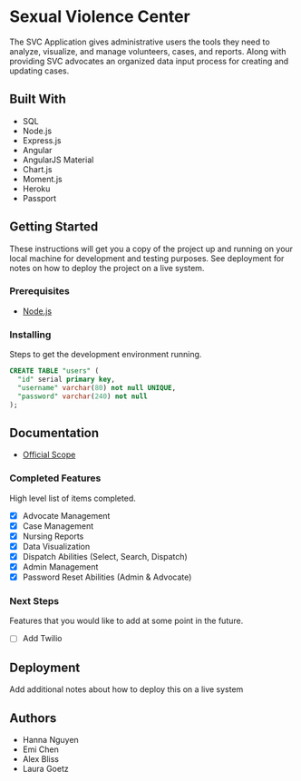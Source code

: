 # Sexual Violence Center

The SVC Application gives administrative users the tools they need to analyze, visualize, and manage volunteers, cases, and reports. Along with providing SVC advocates an organized data input process for creating and updating cases.

## Built With

- SQL
- Node.js
- Express.js
- Angular
- AngularJS Material
- Chart.js
- Moment.js
- Heroku
- Passport

## Getting Started

These instructions will get you a copy of the project up and running on your local machine for development and testing purposes. See deployment for notes on how to deploy the project on a live system.

### Prerequisites

- [Node.js](https://nodejs.org/en/)

### Installing

Steps to get the development environment running.

```sql
CREATE TABLE "users" (
  "id" serial primary key,
  "username" varchar(80) not null UNIQUE,
  "password" varchar(240) not null
);
```

## Documentation

- [Official Scope](https://docs.google.com/document/d/10ea3sJL2vFYip9U-cArUktH0k0BJ-HrILp8gBc3NkjQ/edit?usp=sharing)

### Completed Features

High level list of items completed.

- [x] Advocate Management
- [x] Case Management
- [x] Nursing Reports
- [x] Data Visualization
- [x] Dispatch Abilities (Select, Search, Dispatch)
- [x] Admin Management
- [x] Password Reset Abilities (Admin & Advocate)

### Next Steps

Features that you would like to add at some point in the future.

- [ ] Add Twilio 

## Deployment

Add additional notes about how to deploy this on a live system

## Authors

* Hanna Nguyen
* Emi Chen
* Alex Bliss
* Laura Goetz
